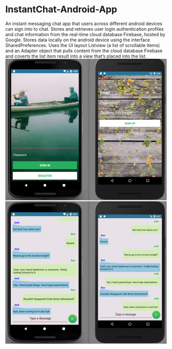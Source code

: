 # InstantChat-Android-App
An instant messaging chat app that users across different android devices can sign into to chat.
Stores and retrieves user login authentication profiles and chat information from the real-time cloud database Firebase, hosted  by Google. 
Stores data locally on the android device using the interface SharedPreferences.
Uses the UI layout Listview (a list of scrollable items) and an Adapter object that pulls content from the cloud database Firebase and coverts the list item result into a view that’s placed into the list.
<img src="FlashChat1.png">
<img src="FlashChat2.png">
